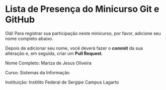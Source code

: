 # Lista de Presença do Minicurso Git e GitHub

Olá! Para registrar sua participação neste minicurso, por favor, adicione seu nome completo abaixo.

Depois de adicionar seu nome, você deverá fazer o **commit** da sua alteração e, em seguida, criar um **Pull Request**.

Nome Completo: Mariza de Jesus Oliveira

Curso: Sistemas da Informação

Instituição: Institito Federal de Sergipe Campus Lagarto
